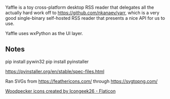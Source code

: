 Yaffle is a toy cross-platform desktop RSS reader that delegates all the actually hard work off to https://github.com/nkanaev/yarr, which is a very good single-binary self-hosted RSS reader that presents a nice API for us to use.

Yaffle uses wxPython as the UI layer.

## Notes

pip install pywin32
pip install pyinstaller

https://pyinstaller.org/en/stable/spec-files.html

Ran SVGs from https://feathericons.com/ through https://svgtopng.com/

[Woodpecker icons created by Icongeek26 - Flaticon](https://www.flaticon.com/free-icons/woodpecker)